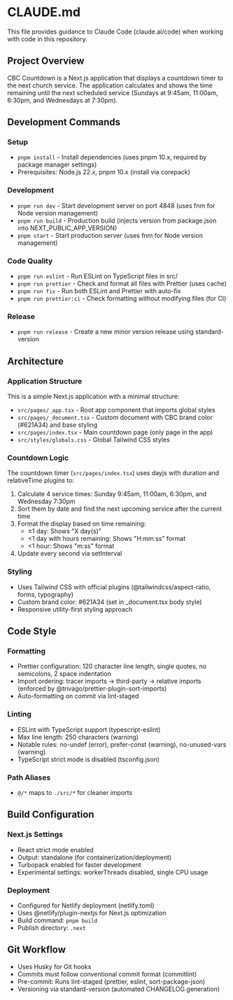 # CLAUDE.md

This file provides guidance to Claude Code (claude.ai/code) when working with code in this repository.

## Project Overview

CBC Countdown is a Next.js application that displays a countdown timer to the next church service. The application calculates and shows the time remaining until the next scheduled service (Sundays at 9:45am, 11:00am, 6:30pm, and Wednesdays at 7:30pm).

## Development Commands

### Setup

- `pnpm install` - Install dependencies (uses pnpm 10.x, required by package manager settings)
- Prerequisites: Node.js 22.x, pnpm 10.x (install via corepack)

### Development

- `pnpm run dev` - Start development server on port 4848 (uses fnm for Node version management)
- `pnpm run build` - Production build (injects version from package.json into NEXT_PUBLIC_APP_VERSION)
- `pnpm start` - Start production server (uses fnm for Node version management)

### Code Quality

- `pnpm run eslint` - Run ESLint on TypeScript files in src/
- `pnpm run prettier` - Check and format all files with Prettier (uses cache)
- `pnpm run fix` - Run both ESLint and Prettier with auto-fix
- `pnpm run prettier:ci` - Check formatting without modifying files (for CI)

### Release

- `pnpm run release` - Create a new minor version release using standard-version

## Architecture

### Application Structure

This is a simple Next.js application with a minimal structure:

- `src/pages/_app.tsx` - Root app component that imports global styles
- `src/pages/_document.tsx` - Custom document with CBC brand color (#621A34) and base styling
- `src/pages/index.tsx` - Main countdown page (only page in the app)
- `src/styles/globals.css` - Global Tailwind CSS styles

### Countdown Logic

The countdown timer (`src/pages/index.tsx`) uses dayjs with duration and relativeTime plugins to:

1. Calculate 4 service times: Sunday 9:45am, 11:00am, 6:30pm, and Wednesday 7:30pm
2. Sort them by date and find the next upcoming service after the current time
3. Format the display based on time remaining:
   - ≥1 day: Shows "X day(s)"
   - <1 day with hours remaining: Shows "H:mm:ss" format
   - <1 hour: Shows "m:ss" format
4. Update every second via setInterval

### Styling

- Uses Tailwind CSS with official plugins (@tailwindcss/aspect-ratio, forms, typography)
- Custom brand color: #621A34 (set in \_document.tsx body style)
- Responsive utility-first styling approach

## Code Style

### Formatting

- Prettier configuration: 120 character line length, single quotes, no semicolons, 2 space indentation
- Import ordering: tracer imports → third-party → relative imports (enforced by @trivago/prettier-plugin-sort-imports)
- Auto-formatting on commit via lint-staged

### Linting

- ESLint with TypeScript support (typescript-eslint)
- Max line length: 250 characters (warning)
- Notable rules: no-undef (error), prefer-const (warning), no-unused-vars (warning)
- TypeScript strict mode is disabled (tsconfig.json)

### Path Aliases

- `@/*` maps to `./src/*` for cleaner imports

## Build Configuration

### Next.js Settings

- React strict mode enabled
- Output: standalone (for containerization/deployment)
- Turbopack enabled for faster development
- Experimental settings: workerThreads disabled, single CPU usage

### Deployment

- Configured for Netlify deployment (netlify.toml)
- Uses @netlify/plugin-nextjs for Next.js optimization
- Build command: `pnpm build`
- Publish directory: `.next`

## Git Workflow

- Uses Husky for Git hooks
- Commits must follow conventional commit format (commitlint)
- Pre-commit: Runs lint-staged (prettier, eslint, sort-package-json)
- Versioning via standard-version (automated CHANGELOG generation)
